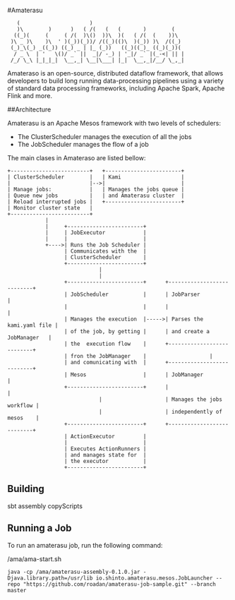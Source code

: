 #Amaterasu

       (                      )
       )\        )      )   ( /(   (   (       )        (
      ((_)(     (     ( /(  )\()  ))\  )(   ( /(  (    ))\
     )\ _ )\    )\  ' )(_))(_))/ /((_)(()\  )(_)) )\  /((_)
     (_)_\(_) _((_)) ((_) _ | |_ (_))   ((_)((_)_ ((_)(_))(
      / _ \  | '   \()/ _` ||  _|/ -_) | '_|/ _` |(_-<| || |
     /_/ \_\ |_|_|_|  \__,_| \__|\___| |_|  \__,_|/__/ \_,_|

Amateraso is an open-source, distributed dataflow framework, that allows developers to build long running data-processing pipelines using a variety of standard data processing frameworks, including Apache Spark, Apache Flink and more.

##Architecture

Amaterasu is an Apache Mesos framework with two levels of schedulers:

* The ClusterScheduler manages the execution of all the jobs
* The JobScheduler manages the flow of a job

The main clases in Amateraso are listed bellow:

    +-------------------------+   +------------------------+
    | ClusterScheduler        |   | Kami                   |
    |                         |-->|                        |
    | Manage jobs:            |   | Manages the jobs queue |
    | Queue new jobs          |   | and Amaterasu cluster  |
    | Reload interrupted jobs |   +------------------------+
    | Monitor cluster state   |
    +-------------------------+
                |
                |     +------------------------+
                |     | JobExecutor            |
                |     |                        |
                +---->| Runs the Job Scheduler |
                      | Communicates with the  |
                      | ClusterScheduler       |
                      +------------------------+
                                 |
                                 |
                      +------------------------+      +---------------------------+                      
                      | JobScheduler           |      | JobParser                 |
                      |                        |      |                           |
                      | Manages the execution  |----->| Parses the kami.yaml file |
                      | of the job, by getting |      | and create a JobManager   |
                      | the  execution flow    |      +---------------------------+
                      | fron the JobManager    |                    |
                      | and comunicating with  |      +---------------------------+
                      | Mesos                  |      | JobManager                |                      
                      +------------------------+      |                           |
                                 |                    | Manages the jobs workflow |
                                 |                    | independently of mesos    |
                      +------------------------+      +---------------------------+
                      | ActionExecutor         |
                      |                        |
                      | Executes ActionRunners |
                      | and manages state for  |
                      | the executor           |
                      +------------------------+

                      
## Building
sbt assembly copyScripts


## Running a Job

To run an amaterasu job, run the following command:

/ama/ama-start.sh

```
java -cp /ama/amaterasu-assembly-0.1.0.jar -Djava.library.path=/usr/lib io.shinto.amaterasu.mesos.JobLauncher --repo "https://github.com/roadan/amaterasu-job-sample.git" --branch master
```